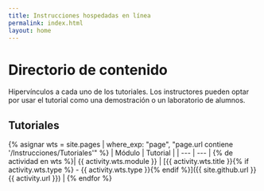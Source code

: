 ```yaml
---
title: Instrucciones hospedadas en línea
permalink: index.html
layout: home
---
```


# Directorio de contenido

Hipervínculos a cada uno de los tutoriales. Los instructores pueden optar por usar el tutorial como una demostración o un laboratorio de alumnos. 

## Tutoriales

{% asignar wts = site.pages | where_exp: "page", "page.url contiene '/Instrucciones/Tutoriales'" %}
| Módulo | Tutorial |
| --- | --- | 
{% de actividad en wts %}| {{ activity.wts.module }} | [{{ activity.wts.title }}{% if activity.wts.type %} - {{ activity.wts.type }}{% endif %}]({{ site.github.url }}{{ activity.url }}) |
{% endfor %}

